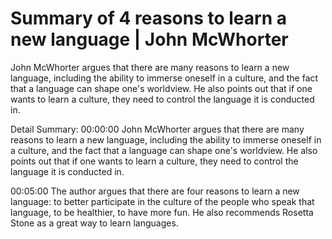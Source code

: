 # Summary of 4 reasons to learn a new language | John McWhorter

John McWhorter argues that there are many reasons to learn a new language, including the ability to immerse oneself in a culture, and the fact that a language can shape one's worldview. He also points out that if one wants to learn a culture, they need to control the language it is conducted in.

Detail Summary: 
00:00:00
John McWhorter argues that there are many reasons to learn a new language, including the ability to immerse oneself in a culture, and the fact that a language can shape one's worldview. He also points out that if one wants to learn a culture, they need to control the language it is conducted in.

00:05:00
The author argues that there are four reasons to learn a new language: to better participate in the culture of the people who speak that language, to be healthier, to have more fun. He also recommends Rosetta Stone as a great way to learn languages.

